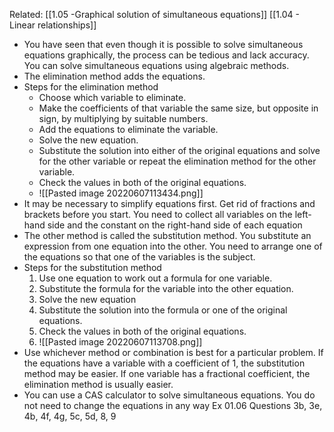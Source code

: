 Related: [[1.05 -Graphical solution of  simultaneous equations]] [[1.04 - Linear relationships]]
- You have seen that even though it is possible to solve simultaneous equations graphically, the process can be tedious and lack accuracy. You can solve simultaneous equations using algebraic methods.
- The elimination method adds the equations.
- Steps for the elimination method
	- Choose which variable to eliminate.
	- Make the coefficients of that variable the same size, but opposite in sign, by multiplying by suitable numbers.
	- Add the equations to eliminate the variable.
	- Solve the new equation. 
	- Substitute the solution into either of the original equations and solve for the other variable or repeat the elimination method for the other variable.
	- Check the values in both of the original equations.
	- ![[Pasted image 20220607113434.png]]
- It may be necessary to simplify equations first. Get rid of fractions and brackets before you start. You need to collect all variables on the left-hand side and the constant on the right-hand side of each equation
- The other method is called the substitution method. You substitute an expression from one equation into the other. You need to arrange one of the equations so that one of the variables is the subject.
- Steps for the substitution method
	1. Use one equation to work out a formula for one variable.
	2. Substitute the formula for the variable into the other equation.
	3. Solve the new equation
	4. Substitute the solution into the formula or one of the original equations.
	5. Check the values in both of the original equations.
	6. ![[Pasted image 20220607113708.png]]
- Use whichever method or combination is best for a particular problem. If the equations have a variable with a coefficient of 1, the substitution method may be easier. If one variable has a fractional coefficient, the elimination method is usually easier.
- You can use a CAS calculator to solve simultaneous equations. You do not need to change the equations in any way
Ex 01.06
Questions
3b, 3e, 4b, 4f, 4g, 5c, 5d, 8, 9